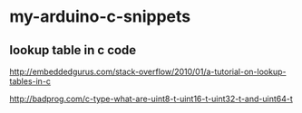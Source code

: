 # my-arduino-c-snippets  
## lookup table in c code  
http://embeddedgurus.com/stack-overflow/2010/01/a-tutorial-on-lookup-tables-in-c  

http://badprog.com/c-type-what-are-uint8-t-uint16-t-uint32-t-and-uint64-t  
